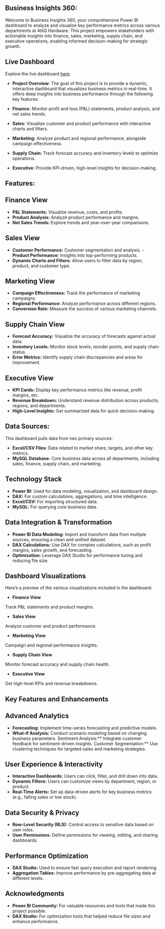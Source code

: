 ## Business Insights 360: 
Welcome to Business Insights 360, your comprehensive Power BI dashboard to analyze and visualize key performance metrics across various departments at AtliQ Hardware. This project empowers stakeholders with actionable insights into finance, sales, marketing, supply chain, and executive operations, enabling informed decision-making for strategic growth.

## Live Dashboard

Explore the live dashboard [here](https://app.powerbi.com/groups/me/reports/37393468-f68e-4c8c-a8ed-c9c226296f51/ReportSection?experience=power-bi).


- **Project Overview**:
The goal of this project is to provide a dynamic, interactive dashboard that visualizes business metrics in real-time. It offers deep insights into business performance through the following key features:

- **Finance:** Monitor profit and loss (P&L) statements, product analysis, and net sales trends.
- **Sales:** Visualize customer and product performance with interactive charts and filters.
- **Marketing:** Analyze product and regional performance, alongside campaign effectiveness.
- **Supply Chain:** Track forecast accuracy and inventory levels to optimize operations.
- **Executive:** Provide KPI-driven, high-level insights for decision-making.

## Features:

## Finance View
- **P&L Statements:** Visualize revenue, costs, and profits.
- **Product Analysis:** Analyze product performance and margins.
- **Net Sales Trends:** Explore trends and year-over-year comparisons.

## Sales View
- **Customer Performance:** Customer segmentation and analysis.
-**Product Performance:** Insights into top-performing products.
- **Dynamic Charts and Filters:** Allow users to filter data by region, product, and customer type.

## Marketing View
- **Campaign Effectiveness:** Track the performance of marketing campaigns.
- **Regional Performance:** Analyze performance across different regions.
- **Conversion Rate:** Measure the success of various marketing channels.

## Supply Chain View
- **Forecast Accuracy:** Visualize the accuracy of forecasts against actual data.
- **Inventory Levels:** Monitor stock levels, reorder points, and supply chain status.
- **Error Metrics:** Identify supply chain discrepancies and areas for improvement.

## Executive View
- **KPI Cards:** Display key performance metrics like revenue, profit margins, etc.
- **Revenue Breakdown:** Understand revenue distribution across products, regions, and departments.
- **High-Level Insights:** Get summarized data for quick decision-making.

## Data Sources:
This dashboard pulls data from two primary sources:

- **Excel/CSV Files:** Data related to market share, targets, and other key metrics.
- **MySQL Database:** Core business data across all departments, including sales, finance, supply chain, and marketing.

## Technology Stack
- **Power BI:** Used for data modeling, visualization, and dashboard design.
- **DAX:** For custom calculations, aggregations, and time intelligence.
- **Excel/CSV:** For importing structured data.
- **MySQL:** For querying core business data.

## Data Integration & Transformation
- **Power BI Data Modeling:** Import and transform data from multiple sources, ensuring a clean and unified dataset.
- **DAX Calculations:** Use DAX for complex calculations, such as profit margins, sales growth, and forecasting.
- **Optimization:** Leverage DAX Studio for performance tuning and reducing file size.

## Dashboard Visualizations
Here’s a preview of the various visualizations included in the dashboard:

- **Finance View**

Track P&L statements and product margins.

- **Sales View**

Analyze customer and product performance.

- **Marketing View**

Campaign and regional performance insights.

- **Supply Chain View**

Monitor forecast accuracy and supply chain health.

- **Executive View**

Get high-level KPIs and revenue breakdowns.

## Key Features and Enhancements

## Advanced Analytics

- **Forecasting:** Implement time-series forecasting and predictive models.
- **What-If Analysis:** Conduct scenario modeling based on changing business parameters.
Sentiment Analysis:** Integrate customer feedback for sentiment-driven insights.
Customer Segmentation:** Use clustering techniques for targeted sales and marketing strategies.

## User Experience & Interactivity

- **Interactive Dashboards:** Users can click, filter, and drill down into data.
- **Dynamic Filters:** Users can customize views by department, region, or product.
- **Real-Time Alerts:** Set up data-driven alerts for key business metrics (e.g., falling sales or low stock).

## Data Security & Privacy

- **Row-Level Security (RLS):** Control access to sensitive data based on user roles.
- **User Permissions:** Define permissions for viewing, editing, and sharing dashboards.

## Performance Optimization

- **DAX Studio:** Used to ensure fast query execution and report rendering.
- **Aggregation Tables:** Improve performance by pre-aggregating data at different levels.

## Acknowledgments

- **Power BI Community:** For valuable resources and tools that made this project possible.
- **DAX Studio:** For optimization tools that helped reduce file sizes and enhance performance.

